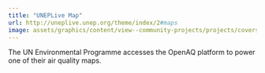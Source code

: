 ```yaml
---
title: "UNEPLive Map"
url: http://uneplive.unep.org/theme/index/2#maps
image: assets/graphics/content/view--community-projects/projects/covers/unep.jpg
---
```


The UN Environmental Programme accesses the OpenAQ platform to power one of their air quality maps.
